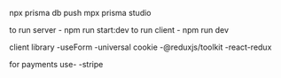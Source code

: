 npx prisma db push
mpx prisma studio

<!-- remove 6453 from database url if not working correctly -->
to run server - npm run start:dev
to run client - npm run dev


client library
-useForm
-universal cookie
-@reduxjs/toolkit
-react-redux

for payments use-
-stripe